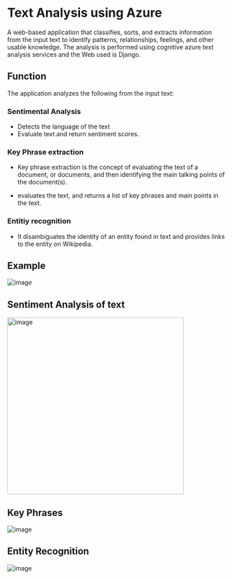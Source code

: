 # Text Analysis using Azure 
A web-based application that classifies, sorts, and extracts information from the input text to identify patterns, relationships, feelings, and other usable knowledge. The analysis is performed using cognitive azure text analysis services and the Web used is Django.

## Function
The application analyzes the following from the input text:

### Sentimental Analysis

- Detects the language of the text
- Evaluate text and return sentiment scores.

### Key Phrase extraction
- Key phrase extraction is the concept of evaluating the text of a document, or documents, and then identifying the main talking points of the document(s).

- evaluates the text, and returns a list of key phrases and main points in the text.

### Entitiy recognition

- It disambiguates the identity of an entity found in text and provides links to the entity on Wikipedia.

## Example
![image](https://user-images.githubusercontent.com/46122725/178157332-2f248320-3915-465e-a8f7-10af8e4cdef4.png)

## Sentiment Analysis of text
<img width="405" alt="image" src="https://user-images.githubusercontent.com/46122725/178157350-399428ee-7f7c-4321-88f0-130450c34a85.png">

## Key Phrases 
![image](https://user-images.githubusercontent.com/46122725/178157405-e7616de1-8595-4469-bcd0-e1f3d0ce54ef.png)

## Entity Recognition
![image](https://user-images.githubusercontent.com/46122725/178157379-95a7d189-a34c-4b61-8bab-3b9211c718ea.png)



